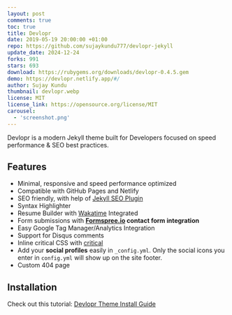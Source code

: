 ```yaml
---
layout: post
comments: true
toc: true
title: Devlopr 
date: 2019-05-19 20:00:00 +01:00
repo: https://github.com/sujaykundu777/devlopr-jekyll
update_date: 2024-12-24
forks: 991
stars: 693
download: https://rubygems.org/downloads/devlopr-0.4.5.gem
demo: https://devlopr.netlify.app/#/
author: Sujay Kundu
thumbnail: devlopr.webp
license: MIT
license_link: https://opensource.org/license/MIT
carousel:
  - 'screenshot.png'
---
```


Devlopr is a modern Jekyll theme built for Developers focused on speed performance & SEO best practices.

## Features

* Minimal, responsive and speed performance optimized
* Compatible with GitHub Pages and Netlify
* SEO friendly, with help of [Jekyll SEO Plugin](https://github.com/jekyll/jekyll-seo-tag)
* Syntax Highlighter
* Resume Builder with [Wakatime](https://wakatime.com) Integrated
* Form submissions with **[Formspree.io](https://formspree.io/) contact form integration**
* Easy Google Tag Manager/Analytics Integration
* Support for Disqus comments
* Inline critical CSS with [critical](https://github.com/addyosmani/critical)
* Add your **social profiles** easily in `_config.yml`. Only the social icons you enter in `config.yml` will show up on the site footer.
* Custom 404 page

## Installation

Check out this tutorial: [Devlopr Theme Install Guide](https://sujaykundu.com/projects/devlopr-jekyll)
